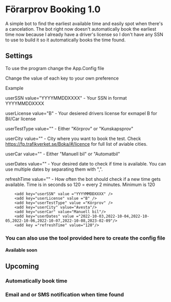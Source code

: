 
# Förarprov Booking 1.0

A simple bot to find the earliest available time and easily spot when there's a cancelation. The bot right now doesn't automatically book the earliest time now because I already have a driver's license so I don't have any SSN to use to build it so it automatically books the time found.

## Settings
To use the program change the App.Config file

Change the value of each key to your own preference

Example

userSSN value="YYYYMMDDXXXX" - Your SSN in format YYYYMMDDXXXX

userLicense value="B" - Your desiered drivers license for exmapel B for Bil/Car license

userTestType value="" - Either "Körprov" or "Kunskapsprov"

userCity value="" - City where you want to book the test. Check https://fp.trafikverket.se/Boka/#/licence for full list of aviable cities.

userCar value="" - Either "Manuell bil" or "Automatbil"

userDates value="" - Your desired date to check if time is available. You can use multiple dates by separating them with ",". 

refreshTime value="" - How often the bot should check if a new time gets available. Time is in seconds so 120 = every 2 minutes. Minimum is 120

		<add key="userSSN" value ="YYYYMMDDXXXX" /> 
		<add key="userLicense" value ="B" />
		<add key="userTestType" value ="Körprov" />
		<add key="userCity" value="Avesta"/>
		<add key="userCar" value="Manuell bil"/>
		<add key="userDates" value ="2022-10-03,2022-10-04,2022-10-05,2022-10-06,2022-10-07,2022-10-08,2023-02-09"/>
		<add key ="refreshTime" value="120"/>


### You can also use the tool provided here to create the config file 
#### Available soon

## Upcoming

### Automatically book time
### Email and or SMS notification when time found
